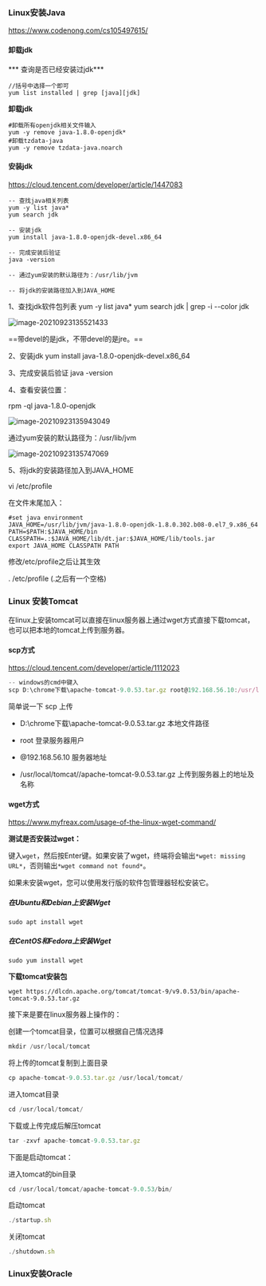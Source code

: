 

### Linux安装Java

https://www.codenong.com/cs105497615/

#### 卸载jdk

*** 查询是否已经安装过jdk***

```linux
//括号中选择一个即可
yum list installed | grep [java][jdk]
```



**卸载jdk**

```linux
#卸载所有openjdk相关文件输入
yum -y remove java-1.8.0-openjdk*
#卸载tzdata-java
yum -y remove tzdata-java.noarch
```



#### 安装jdk

https://cloud.tencent.com/developer/article/1447083

```linux
-- 查找java相关列表
yum -y list java*
yum search jdk

-- 安装jdk
yum install java-1.8.0-openjdk-devel.x86_64

-- 完成安装后验证
java -version

-- 通过yum安装的默认路径为：/usr/lib/jvm

-- 将jdk的安装路径加入到JAVA_HOME

```

1、查找jdk软件包列表
yum -y list java*
yum search jdk | grep -i --color jdk

![image-20210923135521433](C:\Users\Administrator\AppData\Roaming\Typora\typora-user-images\image-20210923135521433.png)

==带devel的是jdk，不带devel的是jre。==

2、安装jdk
yum install java-1.8.0-openjdk-devel.x86_64



3、完成安装后验证
java -version



4、查看安装位置：

rpm -ql java-1.8.0-openjdk

![image-20210923135943049](C:\Users\Administrator\AppData\Roaming\Typora\typora-user-images\image-20210923135943049.png)

通过yum安装的默认路径为：/usr/lib/jvm

![image-20210923135747069](C:\Users\Administrator\AppData\Roaming\Typora\typora-user-images\image-20210923135747069.png)

5、将jdk的安装路径加入到JAVA_HOME

vi /etc/profile

在文件末尾加入：

```linux
#set java environment
JAVA_HOME=/usr/lib/jvm/java-1.8.0-openjdk-1.8.0.302.b08-0.el7_9.x86_64
PATH=$PATH:$JAVA_HOME/bin
CLASSPATH=.:$JAVA_HOME/lib/dt.jar:$JAVA_HOME/lib/tools.jar
export JAVA_HOME CLASSPATH PATH
```

修改/etc/profile之后让其生效

. /etc/profile (.之后有一个空格)



### Linux 安装Tomcat

在linux上安装tomcat可以直接在linux服务器上通过wget方式直接下载tomcat，也可以把本地的tomcat上传到服务器。

#### scp方式

https://cloud.tencent.com/developer/article/1112023

```javascript
-- windows的cmd中键入
scp D:\chrome下载\apache-tomcat-9.0.53.tar.gz root@192.168.56.10:/usr/local/tomcat//apache-tomcat-9.0.53.tar.gz
```

简单说一下 scp 上传 

- D:\chrome下载\apache-tomcat-9.0.53.tar.gz 本地文件路径 
- root 登录服务器用户 

- @192.168.56.10 服务器地址 

- /usr/local/tomcat//apache-tomcat-9.0.53.tar.gz 上传到服务器上的地址及名称



#### wget方式

https://www.myfreax.com/usage-of-the-linux-wget-command/

**测试是否安装过wget：**

键入`wget`，然后按Enter键。如果安装了wget，终端将会输出`*wget: missing URL*`，否则输出`*wget command not found*`。

如果未安装wget，您可以使用发行版的软件包管理器轻松安装它。

##### 在Ubuntu和Debian上安装Wget

```shell
sudo apt install wget
```



##### 在CentOS和Fedora上安装Wget

```shell
sudo yum install wget
```



**下载tomcat安装包**

```linux
wget https://dlcdn.apache.org/tomcat/tomcat-9/v9.0.53/bin/apache-tomcat-9.0.53.tar.gz
```



接下来是要在linux服务器上操作的：

创建一个tomcat目录，位置可以根据自己情况选择

```javascript
mkdir /usr/local/tomcat
```

将上传的tomcat复制到上面目录

```javascript
cp apache-tomcat-9.0.53.tar.gz /usr/local/tomcat/
```

进入tomcat目录

```javascript
cd /usr/local/tomcat/
```

下载或上传完成后解压tomcat

```javascript
tar -zxvf apache-tomcat-9.0.53.tar.gz
```

下面是启动tomcat：

进入tomcat的bin目录

```javascript
cd /usr/local/tomcat/apache-tomcat-9.0.53/bin/
```

启动tomcat

```javascript
./startup.sh
```

关闭tomcat

```javascript
./shutdown.sh
```



### Linux安装Oracle

